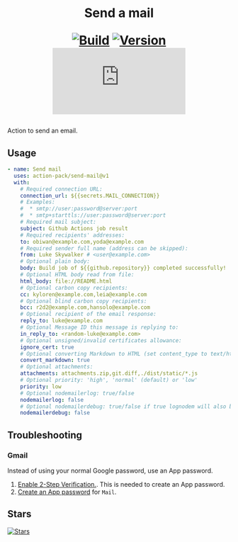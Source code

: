 <h1 align="center">Send a mail<br />
<div align="center">
  
  [![Build](https://github.com/action-pack/send-mail/actions/workflows/build.yml/badge.svg)](https://github.com/action-pack/send-mail/)
  [![Version](https://img.shields.io/github/v/tag/action-pack/send-mail?label=version&sort=semver&color=066da5)](https://github.com/marketplace/actions/send-mail)
  [![Size](https://img.shields.io/github/size/action-pack/send-mail/dist/index.js?branch=release/v1.04&label=size&color=066da5)](https://github.com/action-pack/send-mail/)
  
</div></h1>

Action to send an email.

## Usage

```yaml
- name: Send mail
  uses: action-pack/send-mail@v1
  with:
    # Required connection URL:
    connection_url: ${{secrets.MAIL_CONNECTION}}
    # Examples:
    #  * smtp://user:password@server:port
    #  * smtp+starttls://user:password@server:port
    # Required mail subject:
    subject: Github Actions job result
    # Required recipients' addresses:
    to: obiwan@example.com,yoda@example.com
    # Required sender full name (address can be skipped):
    from: Luke Skywalker # <user@example.com>
    # Optional plain body:
    body: Build job of ${{github.repository}} completed successfully!
    # Optional HTML body read from file:
    html_body: file://README.html
    # Optional carbon copy recipients:
    cc: kyloren@example.com,leia@example.com
    # Optional blind carbon copy recipients:
    bcc: r2d2@example.com,hansolo@example.com
    # Optional recipient of the email response:
    reply_to: luke@example.com
    # Optional Message ID this message is replying to:
    in_reply_to: <random-luke@example.com>
    # Optional unsigned/invalid certificates allowance:
    ignore_cert: true
    # Optional converting Markdown to HTML (set content_type to text/html too):
    convert_markdown: true
    # Optional attachments:
    attachments: attachments.zip,git.diff,./dist/static/*.js
    # Optional priority: 'high', 'normal' (default) or 'low'
    priority: low
    # Optional nodemailerlog: true/false
    nodemailerlog: false
    # Optional nodemailerdebug: true/false if true lognodem will also be set true
    nodemailerdebug: false
```

## Troubleshooting

### Gmail

Instead of using your normal Google password, use an App password.

1. [Enable 2-Step Verification.](https://support.google.com/accounts/answer/185839?hl=en&co=GENIE.Platform%3DAndroid).
This is needed to create an App password.
2. [Create an App password](https://support.google.com/accounts/answer/185833?hl=en) for `Mail`.

## Stars
[![Stars](https://starchart.cc/action-pack/send-mail.svg?variant=adaptive)](https://starchart.cc/action-pack/send-mail)
